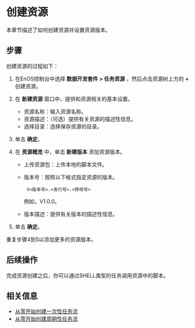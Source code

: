 # 创建资源

本章节描述了如何创建资源并设置资源版本。

## 步骤<procedure>

创建资源的过程如下：

1. 在EnOS控制台中选择 **数据开发套件 > 任务资源** ，然后点击资源树上方的 **+** 创建资源。

2. 在 **新建资源** 窗口中，提供和资源相关的基本设置。

   - 资源名称：输入资源名称。
   - 资源描述：（可选）提供有关资源的描述性信息。
   - 选择目录：选择保存资源的目录。

3. 单击 **确定**。

4. 在 **资源概览** 中，单击 **新建版本** 添加资源版本。

   - 上传资源包：上传本地的脚本文件。
   - 版本号：按照以下格式指定资源的版本。

     ```
      V<版本号>.<发行号>.<修改号>
     ```
     例如，V1.0.0。

   - 版本描述：提供有关版本的描述性信息。

5. 单击 **确定**。

重复步骤4到5以添加更多的资源版本。

## 后续操作<followup>

完成资源创建之后，你可以通过SHELL类型的任务调用资源中的脚本。

## 相关信息<relatedinformation>

- [从零开始创建一次性任务流](creating_workflow_onetime)
- [从零开始创建周期性任务流](creating_workflow_periodic)

